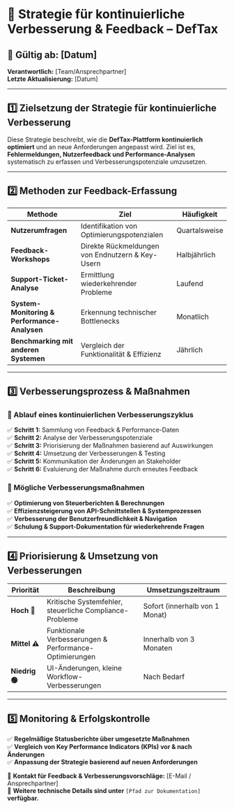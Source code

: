 # 📌 Strategie für kontinuierliche Verbesserung & Feedback – DefTax

## 📅 **Gültig ab:** [Datum]  
**Verantwortlich:** [Team/Ansprechpartner]  
**Letzte Aktualisierung:** [Datum]  

---
## **1️⃣ Zielsetzung der Strategie für kontinuierliche Verbesserung**
Diese Strategie beschreibt, wie die **DefTax-Plattform kontinuierlich optimiert** und an neue Anforderungen angepasst wird. Ziel ist es, **Fehlermeldungen, Nutzerfeedback und Performance-Analysen** systematisch zu erfassen und Verbesserungspotenziale umzusetzen.

---
## **2️⃣ Methoden zur Feedback-Erfassung**
| Methode | Ziel | Häufigkeit |
|---------|-----|------------|
| **Nutzerumfragen** | Identifikation von Optimierungspotenzialen | Quartalsweise |
| **Feedback-Workshops** | Direkte Rückmeldungen von Endnutzern & Key-Usern | Halbjährlich |
| **Support-Ticket-Analyse** | Ermittlung wiederkehrender Probleme | Laufend |
| **System-Monitoring & Performance-Analysen** | Erkennung technischer Bottlenecks | Monatlich |
| **Benchmarking mit anderen Systemen** | Vergleich der Funktionalität & Effizienz | Jährlich |

---
## **3️⃣ Verbesserungsprozess & Maßnahmen**
### **🔹 Ablauf eines kontinuierlichen Verbesserungszyklus**
✅ **Schritt 1:** Sammlung von Feedback & Performance-Daten  
✅ **Schritt 2:** Analyse der Verbesserungspotenziale  
✅ **Schritt 3:** Priorisierung der Maßnahmen basierend auf Auswirkungen  
✅ **Schritt 4:** Umsetzung der Verbesserungen & Testing  
✅ **Schritt 5:** Kommunikation der Änderungen an Stakeholder  
✅ **Schritt 6:** Evaluierung der Maßnahme durch erneutes Feedback  

### **🔹 Mögliche Verbesserungsmaßnahmen**
✅ **Optimierung von Steuerberichten & Berechnungen**  
✅ **Effizienzsteigerung von API-Schnittstellen & Systemprozessen**  
✅ **Verbesserung der Benutzerfreundlichkeit & Navigation**  
✅ **Schulung & Support-Dokumentation für wiederkehrende Fragen**  

---
## **4️⃣ Priorisierung & Umsetzung von Verbesserungen**
| Priorität | Beschreibung | Umsetzungszeitraum |
|-----------|-------------|-----------------|
| **Hoch 🚨** | Kritische Systemfehler, steuerliche Compliance-Probleme | Sofort (innerhalb von 1 Monat) |
| **Mittel ⚠️** | Funktionale Verbesserungen & Performance-Optimierungen | Innerhalb von 3 Monaten |
| **Niedrig 🟢** | UI-Änderungen, kleine Workflow-Verbesserungen | Nach Bedarf |

---
## **5️⃣ Monitoring & Erfolgskontrolle**
✅ **Regelmäßige Statusberichte über umgesetzte Maßnahmen**  
✅ **Vergleich von Key Performance Indicators (KPIs) vor & nach Änderungen**  
✅ **Anpassung der Strategie basierend auf neuen Anforderungen**  

📩 **Kontakt für Feedback & Verbesserungsvorschläge:** [E-Mail / Ansprechpartner]  
📂 **Weitere technische Details sind unter** `[Pfad zur Dokumentation]` **verfügbar.**

